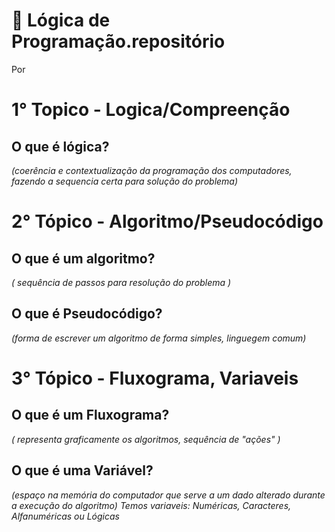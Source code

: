 # :blue_book: Lógica de Programação.repositório
Por 
#  1° Topico - Logica/Compreenção
##  O que é lógica? 
_(coerência e contextualização da programação dos computadores, fazendo a sequencia certa para solução do problema)_
#  2° Tópico - Algoritmo/Pseudocódigo
## O que é um algoritmo?  
_( sequência de passos para resolução do problema )_
## O que é Pseudocódigo? 
_(forma de escrever um algoritmo de forma simples, linguegem comum)_
#  3° Tópico - Fluxograma, Variaveis
## O que é um Fluxograma? 
_( representa graficamente os algoritmos, sequência de "ações" )_
## O que é uma Variável?
_(espaço na memória do computador que serve a um dado alterado durante a execução do algoritmo)_
_Temos variaveis: Numéricas, Caracteres, Alfanuméricas ou Lógicas_
